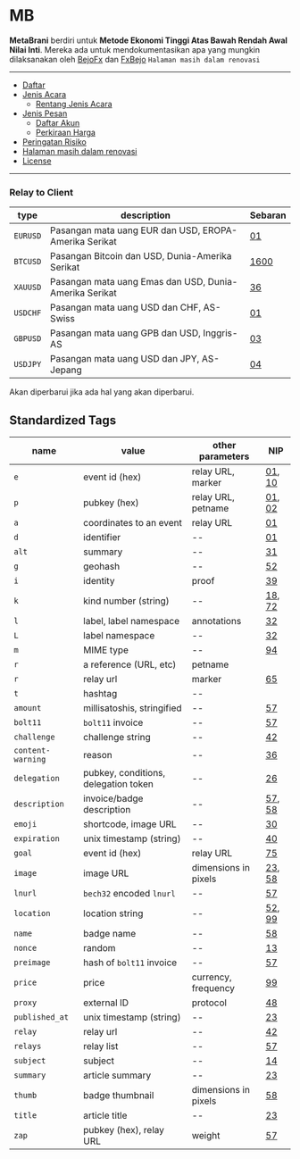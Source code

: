# MB
**MetaBrani** berdiri untuk **Metode Ekonomi Tinggi Atas Bawah Rendah Awal Nilai Inti**.
Mereka ada untuk mendokumentasikan apa yang mungkin dilaksanakan oleh [BejoFx](https://evositas.github.io) dan [FxBejo](x.com/metabrani)
`Halaman masih dalam renovasi`

---

- [Daftar](#daftar)
- [Jenis Acara](#jenis-acara)
  - [Rentang Jenis Acara](#rentang-jenis-acara)
- [Jenis Pesan](#jenis-pesan)
  - [Daftar Akun](#daftar-akun)
  - [Perkiraan Harga](#perkiraan-harga)
- [Peringatan Risiko](#peringatan-risiko)
- [Halaman masih dalam renovasi](#halaman-masih-dalam-renovasi)
- [License](#license)

---

### Relay to Client

| type     | description                                             | Sebaran     |
| -------- | ------------------------------------------------------- | ----------- |
| `EURUSD` | Pasangan mata uang EUR dan USD, EROPA-Amerika Serikat   | [01](01.md) |
| `BTCUSD` | Pasangan Bitcoin dan USD, Dunia-Amerika Serikat         | [1600](01.md) |
| `XAUUSD` | Pasangan mata uang Emas dan USD, Dunia-Amerika Serikat  | [36](01.md) |
| `USDCHF` | Pasangan mata uang USD dan CHF, AS-Swiss                | [01](01.md) |
| `GBPUSD` | Pasangan mata uang GPB dan USD, Inggris-AS              | [03](42.md) |
| `USDJPY` | Pasangan mata uang USD dan JPY, AS-Jepang               | [04](45.md) |

Akan diperbarui jika ada hal yang akan diperbarui.

## Standardized Tags

| name              | value                                | other parameters     | NIP                      |
| ----------------- | ------------------------------------ | -------------------- | ------------------------ |
| `e`               | event id (hex)                       | relay URL, marker    | [01](01.md), [10](10.md) |
| `p`               | pubkey (hex)                         | relay URL, petname   | [01](01.md), [02](02.md) |
| `a`               | coordinates to an event              | relay URL            | [01](01.md)              |
| `d`               | identifier                           | --                   | [01](01.md)              |
| `alt`             | summary                              | --                   | [31](31.md)              |
| `g`               | geohash                              | --                   | [52](52.md)              |
| `i`               | identity                             | proof                | [39](39.md)              |
| `k`               | kind number (string)                 | --                   | [18](18.md), [72](72.md) |
| `l`               | label, label namespace               | annotations          | [32](32.md)              |
| `L`               | label namespace                      | --                   | [32](32.md)              |
| `m`               | MIME type                            | --                   | [94](94.md)              |
| `r`               | a reference (URL, etc)               | petname              |                          |
| `r`               | relay url                            | marker               | [65](65.md)              |
| `t`               | hashtag                              | --                   |                          |
| `amount`          | millisatoshis, stringified           | --                   | [57](57.md)              |
| `bolt11`          | `bolt11` invoice                     | --                   | [57](57.md)              |
| `challenge`       | challenge string                     | --                   | [42](42.md)              |
| `content-warning` | reason                               | --                   | [36](36.md)              |
| `delegation`      | pubkey, conditions, delegation token | --                   | [26](26.md)              |
| `description`     | invoice/badge description            | --                   | [57](57.md), [58](58.md) |
| `emoji`           | shortcode, image URL                 | --                   | [30](30.md)              |
| `expiration`      | unix timestamp (string)              | --                   | [40](40.md)              |
| `goal`            | event id (hex)                       | relay URL            | [75](75.md)              |
| `image`           | image URL                            | dimensions in pixels | [23](23.md), [58](58.md) |
| `lnurl`           | `bech32` encoded `lnurl`             | --                   | [57](57.md)              |
| `location`        | location string                      | --                   | [52](52.md), [99](99.md) |
| `name`            | badge name                           | --                   | [58](58.md)              |
| `nonce`           | random                               | --                   | [13](13.md)              |
| `preimage`        | hash of `bolt11` invoice             | --                   | [57](57.md)              |
| `price`           | price                                | currency, frequency  | [99](99.md)              |
| `proxy`           | external ID                          | protocol             | [48](48.md)              |
| `published_at`    | unix timestamp (string)              | --                   | [23](23.md)              |
| `relay`           | relay url                            | --                   | [42](42.md)              |
| `relays`          | relay list                           | --                   | [57](57.md)              |
| `subject`         | subject                              | --                   | [14](14.md)              |
| `summary`         | article summary                      | --                   | [23](23.md)              |
| `thumb`           | badge thumbnail                      | dimensions in pixels | [58](58.md)              |
| `title`           | article title                        | --                   | [23](23.md)              |
| `zap`             | pubkey (hex), relay URL              | weight               | [57](57.md)              |

